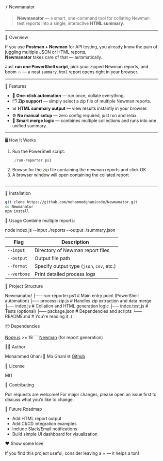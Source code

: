 ⚡ Newmanator

> **Newmanator** — a smart, one-command tool for collating Newman test reports into a single, interactive **HTML summary**.

---

🧠 Overview

If you use **Postman + Newman** for API testing, you already know the pain of juggling multiple JSON or HTML reports.  
**Newmanator** takes care of that — automatically.

Just **run one PowerShell script**, pick your zipped Newman reports, and boom 💥 — a neat `summary.html` report opens right in your browser.

---

🚀 Features

- 🧩 **One-click automation** — run once, collate everything.
- 🗂️ **Zip support** — simply select a zip file of multiple Newman reports.
- 📊 **HTML summary output** — view results instantly in your browser.
- ⚙️ **No manual setup** — zero config required, just run and relax.
- 🧠 **Smart merge logic** — combines multiple collections and runs into one unified summary.

---

🖥️ How It Works

1. Run the PowerShell script:
   ```powershell
   ./run-reporter.ps1
   ```
2. Browse for the zip file containing the newman reports and click OK
3. A browser window will open containing the collated report
   ```

   ```

---

🧩 Installation

```bash
git clone https://github.com/mohammedghanicode/Newmanator.git
cd Newmanator
npm install
```

🧪 Usage
Combine multiple reports:

node index.js --input ./reports --output ./summary.json

| Flag        | Description                               |
| ----------- | ----------------------------------------- |
| `--input`   | Directory of Newman report files          |
| `--output`  | Output file path                          |
| `--format`  | Specify output type (`json`, `csv`, etc.) |
| `--verbose` | Print detailed process logs               |

🧰 Project Structure

Newmanator/
├── run-reporter.ps1 # Main entry point (PowerShell automation)
├── process-zip.js # Handles zip extraction and data merge
├── index.js # Collation and HTML generation logic
├── index.test.js # Tests (optional)
├── package.json # Dependencies and scripts
└── README.md # You're reading it :)

📦 Dependencies

[Node.js](https://nodejs.org/) >= 18 ```
[Newman](https://www.npmjs.com/package/newman) (for report generation)

🧑‍💻 Author

Mohammed Ghani
📧 Mo Ghani
🌐 [Github](https://github.com/mohammedghanicode)

🪪 License

MIT

💬 Contributing

Pull requests are welcome!
For major changes, please open an issue first to discuss what you’d like to change.

🌟 Future Roadmap

- Add HTML report output
- Add CI/CD integration examples
- Include Slack/Email notifications
- Build simple UI dashboard for visualization

❤️ Show some love

If you find this project useful, consider leaving a ⭐️ — it helps a ton!
